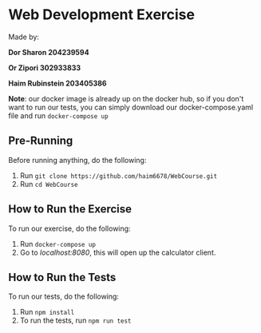 # Web Development Exercise
Made by:

**Dor Sharon 204239594**

**Or Zipori 302933833**

**Haim Rubinstein 203405386**

**Note**: our docker image is already up on the docker hub, so if you don't want to run our tests, you can simply download our docker-compose.yaml file and run `docker-compose up`

## Pre-Running
Before running anything, do the following:
 1. Run `git clone https://github.com/haim6678/WebCourse.git`
 2. Run `cd WebCourse`

## How to Run the Exercise
To run our exercise, do the following:
 1. Run `docker-compose up`
 2. Go to *localhost:8080*, this will open up the calculator client.

## How to Run the Tests
To run our tests, do the following:

 1. Run `npm install`
 2. To run the tests, run `npm run test`
